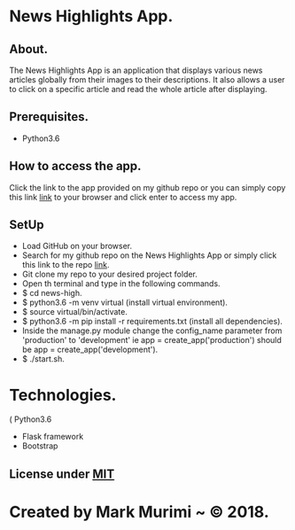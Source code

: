 # News Highlights App.
## About.
The News Highlights App is an application that displays various news articles globally from their images to their descriptions. It also allows a user to click on a specific article and read the whole article after displaying.

## Prerequisites.
* Python3.6

## How to access the app.
Click the link to the app provided on my github repo or you can simply copy this link [link]() to your browser and click enter to access my app.

## SetUp
* Load GitHub on your browser.
* Search for my github repo on the News Highlights App or simply click this link to the repo [link](https://github.com/markmurimi/news-high).
* Git clone my repo to your desired project folder.
* Open th terminal and type in the following commands.
* $ cd news-high.
* $ python3.6 -m venv virtual (install virtual environment).
* $ source virtual/bin/activate.
* $ python3.6 -m pip install -r requirements.txt (install all dependencies).
* Inside the manage.py module change the config_name parameter from 'production' to 'development' ie app = create_app('production') should be app = create_app('development').
* $ ./start.sh.

# Technologies.
( Python3.6
* Flask framework
* Bootstrap

## License under [MIT]()
# Created by Mark Murimi ~ © 2018.